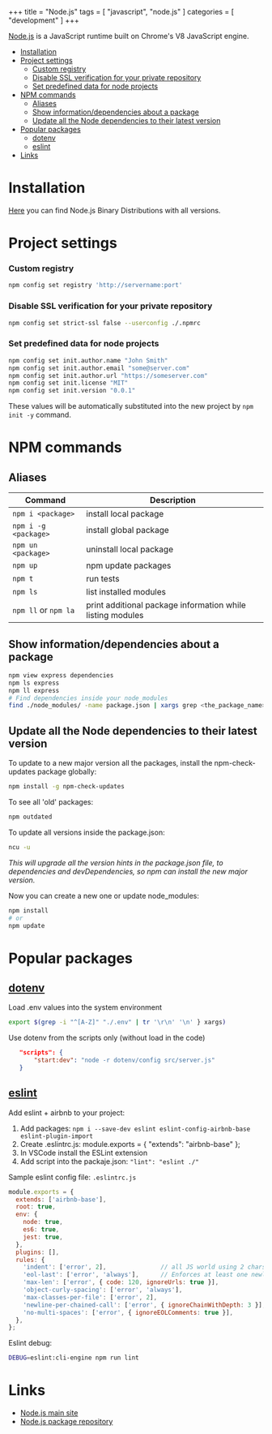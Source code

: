 +++
title = "Node.js"
tags = [ "javascript", "node.js" ]
categories = [ "development" ]
+++

[Node.js](https://nodejs.org) is a JavaScript runtime built on Chrome's V8 JavaScript engine.

* [Installation](#installation)
* [Project settings](#project-settings)
    - [Custom registry](#custom-registry)
    - [Disable SSL verification for your private repository](#disable-ssl-verification-for-your-private-repository)
    - [Set predefined data for node projects](#set-predefined-data-for-node-projects)
* [NPM commands](#npm-commands)
    - [Aliases](#aliases)
    - [Show information/dependencies about a package](#show-information-dependencies-about-a-package)
    - [Update all the Node dependencies to their latest version](#update-all-the-node-dependencies-to-their-latest-version)
* [Popular packages](#popular-packages)
    - [dotenv](#dotenv)
    - [eslint](#eslint)
* [Links](#links)

# Installation

[Here](https://github.com/nodesource/distributions/blob/master/README.md) you can find Node.js Binary Distributions with all versions.

# Project settings

### Custom registry
```bash
npm config set registry 'http://servername:port'
```

### Disable SSL verification for your private repository
```bash
npm config set strict-ssl false --userconfig ./.npmrc
```

### Set predefined data for node projects
```bash
npm config set init.author.name "John Smith"
npm config set init.author.email "some@server.com"
npm config set init.author.url "https://someserver.com"
npm config set init.license "MIT"
npm config set init.version "0.0.1"
```
These values will be automatically substituted into the new project by ```npm init -y``` command.

# NPM commands

## Aliases
| Command                  | Description                                             |
| ------------------------ | ------------------------------------------------------- |
| ```npm i <package>```    | install local package |
| ```npm i -g <package>``` | install global package |
| ```npm un <package>```   | uninstall local package |
| ```npm up```             | npm update packages |
| ```npm t```              | run tests |
| ```npm ls```             | list installed modules |
| ```npm ll``` or ```npm la```| print additional package information while listing modules |

## Show information/dependencies about  a package
```bash
npm view express dependencies
npm ls express
npm ll express
# Find dependencies inside your node_modules 
find ./node_modules/ -name package.json | xargs grep <the_package_name>
```

## Update all the Node dependencies to their latest version

To update to a new major version all the packages, install the npm-check-updates package globally:
```bash
npm install -g npm-check-updates
```

To see all 'old' packages:
```bash
npm outdated
```

To update all versions inside the package.json:
```bash
ncu -u
```
*This will upgrade all the version hints in the package.json file, to dependencies and devDependencies, so npm can install the new major version.*

Now you can create a new one or update node_modules:
```bash
npm install
# or
npm update
```

# Popular packages

## [dotenv](https://www.npmjs.com/package/dotenv)
Load .env values into the system environment
```bash
export $(grep -i "^[A-Z]" "./.env" | tr '\r\n' '\n' } xargs)
```
Use dotenv from the scripts only (without load in the code)
```json
   "scripts": {
       "start:dev": "node -r dotenv/config src/server.js"
   }
```

## [eslint](https://eslint.org/)

Add eslint + airbnb to your project:
1. Add packages: ```npm i --save-dev eslint eslint-config-airbnb-base eslint-plugin-import```
2. Create .eslintrc.js: module.exports = { "extends": "airbnb-base" };
3. In VSCode install the ESLint extension
4. Add script into the packaje.json: ```"lint": "eslint ./"```

Sample eslint config file: ```.eslintrc.js```
```javascript
module.exports = {
  extends: ['airbnb-base'],
  root: true,
  env: {
    node: true,
    es6: true,
    jest: true,
  },
  plugins: [],
  rules: {
    'indent': ['error', 2],               // all JS world using 2 chars instead of 4 :(
    'eol-last': ['error', 'always'],      // Enforces at least one newline at the end of a file
    'max-len': ['error', { code: 120, ignoreUrls: true }],
    'object-curly-spacing': ['error', 'always'],
    'max-classes-per-file': ['error', 2],
    'newline-per-chained-call': ['error', { ignoreChainWithDepth: 3 }],
    'no-multi-spaces': ['error', { ignoreEOLComments: true }],
  },
};
```

Eslint debug:
```bash
DEBUG=eslint:cli-engine npm run lint
```

# Links

* [Node.js main site](https://nodejs.org/en/about/)
* [Node.js package repository](https://www.npmjs.com/)
